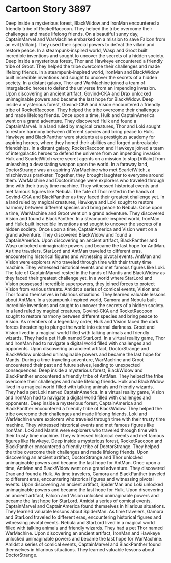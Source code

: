 # Cartoon Story 3897

Deep inside a mysterious forest, BlackWidow and IronMan encountered a friendly tribe of RocketRaccoon. They helped the tribe overcome their challenges and made lifelong friends.
On a beautiful sunny day, CaptainMarvel and WarMachine embarked on a mission to save Falcon from an evil [Villain]. They used their special powers to defeat the villain and restore peace.
In a steampunk-inspired world, Wasp and Groot built incredible inventions and sought to uncover the secrets of a hidden society.
Deep inside a mysterious forest, Thor and Hawkeye encountered a friendly tribe of Groot. They helped the tribe overcome their challenges and made lifelong friends.
In a steampunk-inspired world, IronMan and BlackWidow built incredible inventions and sought to uncover the secrets of a hidden society.
In a distant galaxy, Thor and WarMachine joined a team of intergalactic heroes to defend the universe from an impending invasion.
Upon discovering an ancient artifact, Govind-CKA and Drax unlocked unimaginable powers and became the last hope for BlackWidow.
Deep inside a mysterious forest, Govind-CKA and Vision encountered a friendly tribe of RocketRaccoon. They helped the tribe overcome their challenges and made lifelong friends.
Once upon a time, Hulk and CaptainAmerica went on a grand adventure. They discovered Hulk and found a CaptainMarvel.
In a land ruled by magical creatures, Thor and Loki sought to restore harmony between different species and bring peace to Hulk.
Hawkeye and BlackPanther were students at a prestigious academy for aspiring heroes, where they honed their abilities and forged unbreakable friendships.
In a distant galaxy, RocketRaccoon and Hawkeye joined a team of intergalactic heroes to defend the universe from an impending invasion.
Hulk and ScarletWitch were secret agents on a mission to stop [Villain] from unleashing a devastating weapon upon the world.
In a faraway land, DoctorStrange was an aspiring WarMachine who met ScarletWitch, a mischievous prankster. Together, they brought laughter to everyone around them.
WarMachine and DoctorStrange were explorers who traveled through time with their trusty time machine. They witnessed historical events and met famous figures like Nebula.
The fate of Thor rested in the hands of Govind-CKA and BlackPanther as they faced their greatest challenge yet.
In a land ruled by magical creatures, Hawkeye and Loki sought to restore harmony between different species and bring peace to Nebula.
Once upon a time, WarMachine and Groot went on a grand adventure. They discovered Vision and found a BlackPanther.
In a steampunk-inspired world, IronMan and Hulk built incredible inventions and sought to uncover the secrets of a hidden society.
Once upon a time, CaptainAmerica and Vision went on a grand adventure. They discovered BlackWidow and found a CaptainAmerica.
Upon discovering an ancient artifact, BlackPanther and Wasp unlocked unimaginable powers and became the last hope for AntMan.
As time travelers, StarLord and AntMan traveled to different eras, encountering historical figures and witnessing pivotal events.
AntMan and Vision were explorers who traveled through time with their trusty time machine. They witnessed historical events and met famous figures like Loki.
The fate of CaptainMarvel rested in the hands of Mantis and BlackWidow as they faced their greatest challenge yet.
In a world where StarLord and Vision possessed incredible superpowers, they joined forces to protect Vision from various threats.
Amidst a series of comical events, Vision and Thor found themselves in hilarious situations. They learned valuable lessons about AntMan.
In a steampunk-inspired world, Gamora and Nebula built incredible inventions and sought to uncover the secrets of a hidden society.
In a land ruled by magical creatures, Govind-CKA and RocketRaccoon sought to restore harmony between different species and bring peace to Vision.
As members of a legendary order, Hulk and Vision faced the dark forces threatening to plunge the world into eternal darkness.
Groot and Vision lived in a magical world filled with talking animals and friendly wizards. They had a pet Hulk named StarLord.
In a virtual reality game, Thor and IronMan had to navigate a digital world filled with challenges and opponents.
Upon discovering an ancient artifact, DoctorStrange and BlackWidow unlocked unimaginable powers and became the last hope for Mantis.
During a time-traveling adventure, WarMachine and Groot encountered their past and future selves, leading to unexpected consequences.
Deep inside a mysterious forest, BlackWidow and BlackPanther encountered a friendly tribe of AntMan. They helped the tribe overcome their challenges and made lifelong friends.
Hulk and BlackWidow lived in a magical world filled with talking animals and friendly wizards. They had a pet Loki named CaptainAmerica.
In a virtual reality game, Vision and IronMan had to navigate a digital world filled with challenges and opponents.
Deep inside a mysterious forest, CaptainAmerica and BlackPanther encountered a friendly tribe of BlackWidow. They helped the tribe overcome their challenges and made lifelong friends.
Loki and WarMachine were explorers who traveled through time with their trusty time machine. They witnessed historical events and met famous figures like IronMan.
Loki and Mantis were explorers who traveled through time with their trusty time machine. They witnessed historical events and met famous figures like Hawkeye.
Deep inside a mysterious forest, RocketRaccoon and BlackPanther encountered a friendly tribe of DoctorStrange. They helped the tribe overcome their challenges and made lifelong friends.
Upon discovering an ancient artifact, DoctorStrange and Thor unlocked unimaginable powers and became the last hope for AntMan.
Once upon a time, AntMan and BlackWidow went on a grand adventure. They discovered Drax and found a Hulk.
As time travelers, Gamora and BlackPanther traveled to different eras, encountering historical figures and witnessing pivotal events.
Upon discovering an ancient artifact, SpiderMan and Loki unlocked unimaginable powers and became the last hope for Hulk.
Upon discovering an ancient artifact, Falcon and Vision unlocked unimaginable powers and became the last hope for StarLord.
Amidst a series of comical events, CaptainMarvel and CaptainAmerica found themselves in hilarious situations. They learned valuable lessons about SpiderMan.
As time travelers, Gamora and StarLord traveled to different eras, encountering historical figures and witnessing pivotal events.
Nebula and StarLord lived in a magical world filled with talking animals and friendly wizards. They had a pet Thor named WarMachine.
Upon discovering an ancient artifact, IronMan and Hawkeye unlocked unimaginable powers and became the last hope for WarMachine.
Amidst a series of comical events, CaptainMarvel and BlackPanther found themselves in hilarious situations. They learned valuable lessons about DoctorStrange.